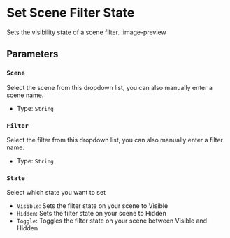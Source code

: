 # Set Scene Filter State
Sets the visibility state of a scene filter.
:image-preview

## Parameters
### `Scene`
Select the scene from this dropdown list, you can also manually enter a scene name.

- Type: `String`

### `Filter`
Select the filter from this dropdown list, you can also manually enter a filter name.

- Type: `String`

### `State`
Select which state you want to set
- `Visible`: Sets the filter state on your scene to Visible
- `Hidden`: Sets the filter state on your scene to Hidden
- `Toggle`: Toggles the filter state on your scene between Visible and Hidden